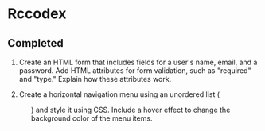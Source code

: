 # Rccodex


## Completed 
1. Create an HTML form that includes fields for a user's name, email, and a password. Add HTML attributes for form validation, such as "required" and "type." Explain how these attributes work.
   
2. Create a horizontal navigation menu using an unordered list (<ul>) and style it using CSS. Include a hover effect to change the background color of the menu items.

